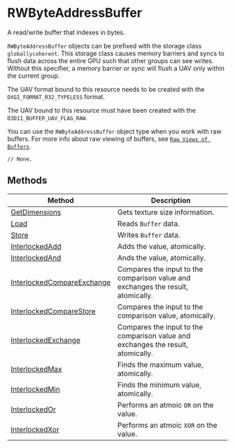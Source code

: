 # RWByteAddressBuffer

A read/write buffer that indexes in bytes.

`RWByteAddressBuffer` objects can be prefixed with the storage class `globallycoherent`. This storage class causes memory barriers and syncs to flush data across the entire GPU such that other groups can see writes. Without this specifier, a memory barrier or sync will flush a UAV only within the current group.

The UAV format bound to this resource needs to be created with the `DXGI_FORMAT_R32_TYPELESS` format.

The UAV bound to this resource must have been created with the `D3D11_BUFFER_UAV_FLAG_RAW`.

You can use the `RWByteAddressBuffer` object type when you work with raw buffers. For more info about raw viewing of buffers, see [`Raw Views of Buffers`](https://docs.microsoft.com/en-us/windows/desktop/direct3d11/overviews-direct3d-11-resources-intro).

```HLSL
// None.
```

## Methods

| Method | Description |
| - | - |
| [GetDimensions](hlsl-method-getDimensions.md) | Gets texture size information. |
| [Load](hlsl-method-load_buffer.md) | Reads `Buffer` data. |
| [Store](hlsl-method-store_buffer.md) | Writes `Buffer` data. |
| [InterlockedAdd](hlsl-method-atomic_rwbyteaddressbuffer.md#interlockedadd) | Adds the value, atomically. |
| [InterlockedAnd](hlsl-method-atomic_rwbyteaddressbuffer.md#interlockedand) | Ands the value, atomically. |
| [InterlockedCompareExchange](hlsl-method-atomic_rwbyteaddressbuffer.md#interlockedcompareexchange) | Compares the input to the comparison value and exchanges the result, atomically. |
| [InterlockedCompareStore](hlsl-method-atomic_rwbyteaddressbuffer.md#interlockedcomparestore) | Compares the input to the comparison value, atomically. |
| [InterlockedExchange](hlsl-method-atomic_rwbyteaddressbuffer.md#interlockedexchange) | Compares the input to the comparison value and exchanges the result, atomically. |
| [InterlockedMax](hlsl-method-atomic_rwbyteaddressbuffer.md#interlockedmax) | Finds the maximum value, atomically. |
| [InterlockedMin](hlsl-method-atomic_rwbyteaddressbuffer.md#interlockedmin) | Finds the minimum value, atomically. |
| [InterlockedOr](hlsl-method-atomic_rwbyteaddressbuffer.md#interlockedor) | Performs an atmoic `OR` on the value. |
| [InterlockedXor](hlsl-method-atomic_rwbyteaddressbuffer.md#interlockedxor) | Performs an atmoic `XOR` on the value. |